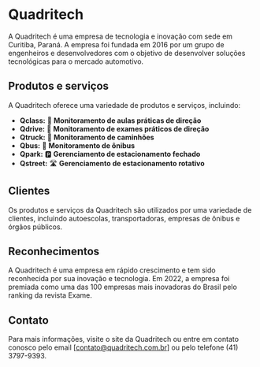 # Quadritech

A Quadritech é uma empresa de tecnologia e inovação com sede em Curitiba, Paraná. A empresa foi fundada em 2016 por um grupo de engenheiros e desenvolvedores com o objetivo de desenvolver soluções tecnológicas para o mercado automotivo.

## Produtos e serviços

A Quadritech oferece uma variedade de produtos e serviços, incluindo:

* **Qclass:** 🚦 <b>Monitoramento de aulas práticas de direção</b>
* **Qdrive:** 🚓 <b>Monitoramento de exames práticos de direção</b>
* **Qtruck:** 🚚 <b>Monitoramento de caminhões</b>
* **Qbus:** 🚌 <b>Monitoramento de ônibus</b>
* **Qpark:** 🅿️ <b>Gerenciamento de estacionamento fechado</b>
* **Qstreet:** 🛣️ <b>Gerenciamento de estacionamento rotativo</b>

## Clientes

Os produtos e serviços da Quadritech são utilizados por uma variedade de clientes, incluindo autoescolas, transportadoras, empresas de ônibus e órgãos públicos.

## Reconhecimentos

A Quadritech é uma empresa em rápido crescimento e tem sido reconhecida por sua inovação e tecnologia. Em 2022, a empresa foi premiada como uma das 100 empresas mais inovadoras do Brasil pelo ranking da revista Exame.

## Contato

Para mais informações, visite o site da Quadritech ou entre em contato conosco pelo email [contato@quadritech.com.br] ou pelo telefone (41) 3797-9393.
